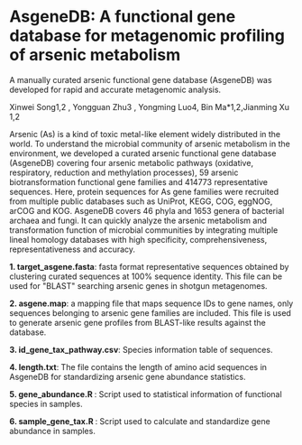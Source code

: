 # AsgeneDB: A functional gene database for metagenomic profiling of arsenic metabolism
A manually curated arsenic functional gene database (AsgeneDB) was developed for rapid and accurate metagenomic analysis.

Xinwei Song1,2 , Yongguan Zhu3 ,  Yongming Luo4, Bin Ma*1,2,Jianming Xu 1,2 


Arsenic (As) is a kind of toxic metal-like element widely distributed in the world. To understand the microbial community of arsenic metabolism in the environment, we developed a curated arsenic functional gene database (AsgeneDB) covering four arsenic metabolic pathways (oxidative, respiratory, reduction and methylation processes), 59 arsenic biotransformation functional gene families and 414773 representative sequences. Here, protein sequences for As gene families were recruited from multiple public databases such as UniProt, KEGG, COG, eggNOG, arCOG and KOG. AsgeneDB covers 46 phyla and 1653 genera of bacterial archaea and fungi. It can quickly analyze the arsenic metabolism and transformation function of microbial communities by integrating multiple lineal homology databases with high specificity, comprehensiveness, representativeness and accuracy.

<b>1. target_asgene.fasta</b>: fasta format representative sequences obtained by clustering curated sequences at 100% sequence identity. This file can be used for "BLAST" searching arsenic genes in shotgun metagenomes.

<b>2. asgene.map</b>: a mapping file that maps sequence IDs to gene names, only sequences belonging to arsenic gene families are included. This file is used to generate arsenic gene profiles from BLAST-like results against the database.

<b>3. id_gene_tax_pathway.csv</b>: Species information table of sequences. 

<b>4. length.txt</b>: The file contains the length of amino acid sequences in AsgeneDB for standardizing arsenic gene abundance statistics.

<b>5. gene_abundance.R </b>: Script used to statistical information of functional species in samples.

<b>6. sample_gene_tax.R </b>: Script used to calculate and standardize gene abundance in samples.
